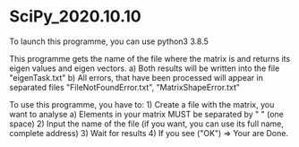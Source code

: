 # SciPy_2020.10.10

To launch this programme, you can use python3 3.8.5

This programme gets the name of the file where the matrix is and returns its eigen values and eigen vectors.
    a) Both results will be written into the file "eigenTask.txt"
    b) All errors, that have been processed will appear in separated files "FileNotFoundError.txt", "MatrixShapeError.txt"

To use this programme, you have to:
    1) Create a file with the matrix, you want to analyse
        a) Elements in your matrix MUST be separated by " " (one space)
    2) Input the name of the file (if you want, you can use its full name, complete address)
    3) Wait for results
    4) If you see ("OK") => Your are Done.

